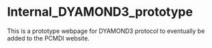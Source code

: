 # Internal_DYAMOND3_prototype
This is a prototype webpage for DYAMOND3 protocol to eventually be added to the PCMDI website.
